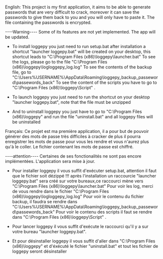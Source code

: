 English:
This project is my first application, it aims to be able to generate passwords that are very difficult to crack, moreover it can save the passwords to give them back to you and you will only have to paste it.
The file containing the passwords is encrypted.

----Warning----
Some of its features are not yet implemented.
The app will be updated.


+ To install loggepy you just need to run setup.bat
after installation a shortcut "launcher loggepy.bat" will be created on your desktop, this shortcut leads to "C:\Program Files (x86)\loggepy\launcher.bat"
To see the logs, please go to the file "C:\Program Files (x86)\loggepy\logloggepy_log.log"
To see the contents of the backup file, go to "C:\Users\%USERNAME%\AppData\Roaming\loggepy_backup_passeword\passewords_back"
To see the content of the scripts you have to go to "C:\Program Files (x86)\loggepy\Script" .


+ To launch loggepy you just need to run the shortcut on your desktop "launcher loggepy.bat", note that the file must be unzipped

+ And to uninstall loggepy you just have to go to "C:\Program Files (x86)\loggepy" and run the file "uninstall.bat" and all loggepy files will be uninstalled




Français:
Ce projet est ma première application, il a pour but de pouvoir générer des mots de passe très difficiles à cracker de plus il pourra enregistrer les mots de passe pour vous les rendre et vous n'aurez plus qu'à le coller.
Le fichier contenant les mots de passe est chiffré.

----attention----
Certaines de ses fonctionalités ne sont pas encore implémentées.
L'application sera mise à jour.


+ Pour installer loggepy il vous suffit d'exécuter setup.bat, attention il faut que le fichier soit dézippé !!!
après l'installation un raccourcie "launcher loggepy.bat" sera créé sur votre bureaux,ce raccourci mène vers "C:\Program Files (x86)\loggepy\launcher.bat"
Pour voir les log, merci de vous rendre dans le fichier "C:\Program Files (x86)\loggepy\logloggepy_log.log"
Pour voir le contenu du fichier backup, il faudra se rendre dans "C:\Users\%USERNAME%\AppData\Roaming\loggepy_backup_passeword\passewords_back"
Pour voir le contenu des scripts il faut se rendre dans "C:\Program Files (x86)\loggepy\Script" . 


+ Pour lancer loggepy il vous suffit d'exécute le raccourci qu'il y a sur votre bureau "launcher loggepy.bat".

+ Et pour désinstaller loggepy il vous suffit d'aller dans "C:\Program Files (x86)\loggepy" et d'éxécuté le fichier "uninstall.bat" et tout les fichier de loggepy seront désinstaller